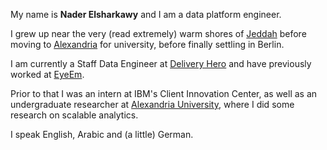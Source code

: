 My name is **Nader Elsharkawy** and I am a data platform engineer.

I grew up near the very (read extremely) warm shores of [Jeddah](https://en.wikipedia.org/wiki/Jeddah) before moving to [Alexandria](https://en.wikipedia.org/wiki/Alexandria) for university, before finally settling in Berlin.

I am currently a Staff Data Engineer at [Delivery Hero](https://deliveryhero.com) and have previously worked at [EyeEm](https://eyeem.com).

Prior to that I was an intern at IBM's Client Innovation Center, as well as an undergraduate researcher at [Alexandria University](https://en.wikipedia.org/wiki/Alexandria_University), where I did some research on scalable analytics.

I speak English, Arabic and (a little) German.
